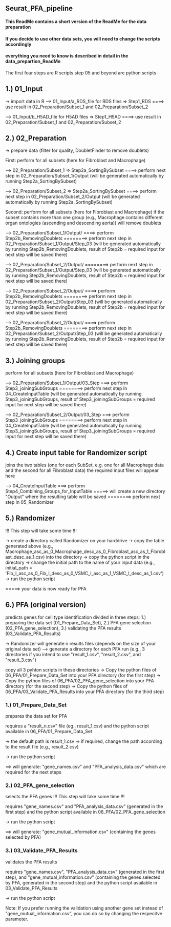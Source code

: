 ## Seurat_PFA_pipeline
#### This ReadMe contains a short version of the ReadMe for the data preparation
####  If you decide to use other data sets, you will need to change the scripts accordingly
####  everything you need to know is described in detail in the data_prepartion_ReadMe

The first four steps are R scripts
step 05 and beyond are python scripts


## 1.) 01_Input 
-> import data in R 
--> 01_Input/a_RDS_file for RDS files => Step1_RDS 
====> use result in 02_Preparation/Subset_1 and 02_Preparation/Subset_2

--> 01_Input/b_H5AD_file for H5AD files => Step1_H5AD 
====> use result in 02_Preparation/Subset_1 and 02_Preparation/Subset_2

## 2.) 02_Preparation
-> prepare data (filter for quality, DoubletFinder to remove doublets)

First:
perform for all subsets (here for Fibroblast and Macrophage)

--> 02_Preparation/Subset_1 => Step2a_SortingBySubset 
====> perform next step in 02_Preparation/Subset_1/Output (will be generated automatically by running Step2a_SortingBySubset)

--> 02_Preparation/Subset_2 => Step2a_SortingBySubset
====> perform next step in 02_Preparation/Subset_2/Output (will be generated automatically by running Step2a_SortingBySubset)

Second:
perform for all subsets (here for Fibroblast and Macrophage)
if the subset contains more than one group (e.g., Macrophage contains different organ ontologies (ascending and descending aorta)) 
will remove doublets 

--> 02_Preparation/Subset_1/Output/<firstSubset e.g. Macrophage_ascending aorta>
====> perform Step2b_RemovingDoublets 
========> perform next step in 02_Preparation/Subset_1/Output/Step_03 (will be generated automatically by running Step2b_RemovingDoublets,
                                          result of Step2b = required input for next step will be saved there)

--> 02_Preparation/Subset_2/Output/<secondSubset e.g. Macrophage_descending aorta>
========> perform next step in 02_Preparation/Subset_1/Output/Step_03 (will be generated automatically by running Step2b_RemovingDoublets,
                                          result of Step2b = required input for next step will be saved there)



--> 02_Preparation/Subset_2/Output/<firstSubset e.g. Fibroblast_ascending aorta>
====> perform Step2b_RemovingDoublets 
========> perform next step in 02_Preparation/Subset_2/Output/Step_03 (will be generated automatically by running Step2b_RemovingDoublets,
                                                                       result of Step2b = required input for next step will be saved there)

--> 02_Preparation/Subset_2/Output/<secondSubset e.g. Fibroblast_descending aorta>
====> perform Step2b_RemovingDoublets 
========> perform next step in 02_Preparation/Subset_2/Output/Step_03 (will be generated automatically by running Step2b_RemovingDoublets,
                                                                       result of Step2b = required input for next step will be saved there)

## 3.) Joining groups
perform for all subsets (here for Fibroblast and Macrophage)

--> 02_Preparation/Subset_1/Output/03_Step
===> perform Step3_joiningSubGroups
========> perform next step in 04_CreateInputTable (will be generated automatically by running Step3_joiningSubGroups,
                                                    result of Step3_joiningSubGroups = required input for next step will be saved there)

--> 02_Preparation/Subset_2/Output/03_Step
===> perform Step3_joiningSubGroups
========> perform next step in 04_CreateInputTable (will be generated automatically by running Step3_joiningSubGroups,
                                                    result of Step3_joiningSubGroups = required input for next step will be saved there)

## 4.) Create input table for Randomizer script
joins the two tables (one for each SubSet, e.g. one for all Macrophage data and the second for all Fibroblast data)
the required input files will appear here

--> 04_CreateInputTable
===> perform Step4_Combining_Groups_for_InputTable
=====>  will create a new directory "Output" where the resulting table will be saved
========> perform next step in 05_Randomizer 

## 5.) Randomizer  
!!! This step will take some time !!!

-> create a directory called Randomizer on your harddrive
-> copy the table generated above (e.g., Macrophage_asc_as_0_Macrophage_desc_as_0_Fibroblast_asc_as_1_Fibroblast_desc_as_1.csv)
	into the directory
-> copy the python script in the directory
-> change the initial path to the name of your input data (e.g., initial_path = 'Fib_I_asc_as_0_Fib_I_desc_as_0_VSMC_I_asc_as_1_VSMC_I_desc_as_1.csv')
-> run the python script

=====> your data is now ready for PFA

## 6.) PFA (original version)
predicts genes for cell type identification 
divided in three steps: 
	1.) preparing the data set (01_Prepare_Data_Set), 
	2.) PFA gene selection (02_PFA_gene_selection),
	3.) validating the PFA results (03_Validate_PFA_Results)

-> Randomizer will generate n results files (depends on the size of your original data set)
--> generate a directory for each PFA run (e.g., 3 directories if you intend to use "result_1.csv", "result_2.csv", and "result_3.csv")

copy all 3 pyhton scripts in these directories
-> Copy the python files of 06_PFA/01_Prepare_Data_Set into your PFA directory (for the first step)
-> Copy the python files of 06_PFA/02_PFA_gene_selection into your PFA directory (for the second step)
-> Copy the python files of 06_PFA/03_Validate_PFA_Results into your PFA directory (for the third step)

### 1.) 01_Prepare_Data_Set
prepares the data set for PFA

requires a "result_n.csv" file (eg., result_1.csv)
and the python script available in 06_PFA/01_Prepare_Data_Set

-> the default path is result_1.csv => if required, change the path according to the result file (e.g., result_2.csv)

-> run the python script

==> will generate: "gene_names.csv" and "PFA_analysis_data.csv" which are required for the next steps

### 2.) 02_PFA_gene_selection 
selects the PFA genes
!!! This step will take some time !!!

requires "gene_names.csv" and "PFA_analysis_data.csv" (generated in the first step)
and the python script available in 06_PFA/02_PFA_gene_selection

-> run the python script

==> will generate: "gene_mutual_information.csv" (containing the genes selected by PFA)

### 3.) 03_Validate_PFA_Results
validates the PFA results

requires "gene_names.csv", "PFA_analysis_data.csv" (generated in the first step), 
and "gene_mutual_information.csv" (containing the genes selected by PFA, generated in the second step)
and the python script available in 03_Validate_PFA_Results

-> run the python script

Note: If you prefer running the validation using another gene set instead of "gene_mutual_information.csv", you can do so by changing the respecitve parameter.
